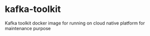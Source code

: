 # kafka-toolkit
Kafka toolkit docker image for running on cloud native platform for maintenance purpose
